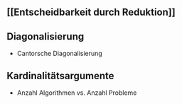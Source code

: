 ## [[Entscheidbarkeit durch Reduktion]]

## Diagonalisierung 
- Cantorsche Diagonalisierung 

## Kardinalitätsargumente 
- Anzahl Algorithmen vs. Anzahl Probleme

	